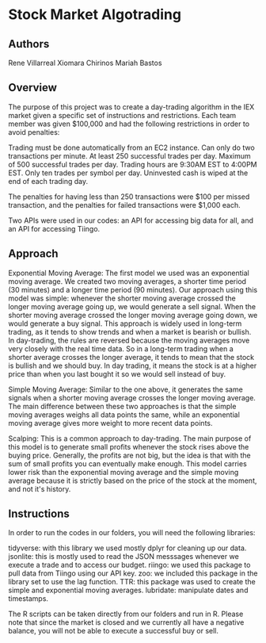 # Stock Market Algotrading

## Authors

Rene Villarreal 
Xiomara Chirinos 
Mariah Bastos 

## Overview

The purpose of this project was to create a day-trading algorithm in the IEX market given a specific set of instructions and restrictions. Each team member was given $100,000 and had the following restrictions in order to avoid penalties: 


Trading must be done automatically from an EC2 instance. 
Can only do two transactions per minute. 
At least 250 successful trades per day. 
Maximum of 500 successful trades per day. 
Trading hours are 9:30AM EST to 4:00PM EST. 
Only ten trades per symbol per day. 
Uninvested cash is wiped at the end of each trading day. 

The penalties for having less than 250 transactions were $100 per missed transaction, and the penalties for failed transactions were $1,000 each. 

Two APIs were used in our codes: an API for accessing big data for all, and an API for accessing Tiingo.


## Approach

Exponential Moving Average: 
The first model we used was an exponential moving average. We created two moving averages, a shorter time period (30 minutes) and a longer time period (90 minutes). Our approach using this model was simple: whenever the shorter moving average crossed the longer moving average going up, we would generate a sell signal. When the shorter moving average crossed the longer moving average going down, we would generate a buy signal. This approach is widely used in long-term trading, as it tends to show trends and when a market is bearish or bullish. In day-trading, the rules are reversed because the moving averages move very closely with the real time data. So in a long-term trading when a shorter average crosses the longer average, it tends to mean that the stock is bullish and we should buy. In day trading, it means the stock is at a higher price than when you last bought it so we would sell instead of buy. 


Simple Moving Average: 
Similar to the one above, it generates the same signals when a shorter moving average crosses the longer moving average. The main difference between these two approaches is that the simple moving averages weighs all data points the same, while an exponential moving average gives more weight to more recent data points. 


Scalping: 
This is a common approach to day-trading. The main purpose of this model is to generate small profits whenever the stock rises above the buying price. Generally, the profits are not big, but the idea is that with the sum of small profits you can eventually make enough. This model carries lower risk than the exponential moving average and the simple moving average because it is strictly based on the price of the stock at the moment, and not it's history. 


## Instructions

In order to run the codes in our folders, you will need the following libraries: 

tidyverse: with this library we used mostly dplyr for cleaning up our data. 
jsonlite: this is mostly used to read the JSON messsages whenever we execute a trade and to access our budget. 
riingo: we used this package to pull data from Tiingo using our API key. 
zoo: we included this package in the library set to use the lag function. 
TTR: this package was used to create the simple and exponential moving averages. 
lubridate: manipulate dates and timestamps. 

The R scripts can be taken directly from our folders and run in R. Please note that since the market is closed and we currently all have a negative balance, you will not be able to execute a successful buy or sell.

